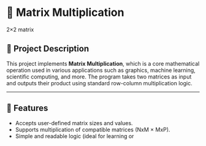 # 📘 Matrix Multiplication
2×2 matrix 

## 📌 Project Description

This project implements **Matrix Multiplication**, which is a core mathematical operation used in various applications such as graphics, machine learning, scientific computing, and more. The program takes two matrices as input and outputs their product using standard row-column multiplication logic.

---

## 🔧 Features 

- Accepts user-defined matrix sizes and values.
- Supports multiplication of compatible matrices (NxM × MxP).
- Simple and readable logic (ideal for learning or
